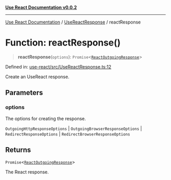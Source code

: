 [**Use React Documentation v0.0.2**](../../README.md)

***

[Use React Documentation](../../modules.md) / [UseReactResponse](../README.md) / reactResponse

# Function: reactResponse()

> **reactResponse**(`options`): `Promise`\<[`ReactOutgoingResponse`](../../declarations/type-aliases/ReactOutgoingResponse.md)\>

Defined in: [use-react/src/UseReactResponse.ts:12](https://github.com/stonemjs/use-react/blob/0635de04acc6b3a5c28dcf07d1e12a39a8b5e0b9/src/UseReactResponse.ts#L12)

Create an UseReact response.

## Parameters

### options

The options for creating the response.

`OutgoingHttpResponseOptions` | `OutgoingBrowserResponseOptions` | `RedirectResponseOptions` | `RedirectBrowserResponseOptions`

## Returns

`Promise`\<[`ReactOutgoingResponse`](../../declarations/type-aliases/ReactOutgoingResponse.md)\>

The React response.

